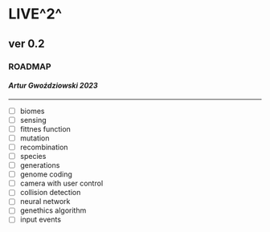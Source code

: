
# LIVE^2^

## ver 0.2

### ROADMAP

#### _Artur Gwoździowski 2023_

* * *

- [ ] biomes
- [ ] sensing
- [ ] fittnes function
- [ ] mutation
- [ ] recombination
- [ ] species
- [ ] generations
- [ ] genome coding
- [ ] camera with user control
- [ ] collision detection
- [ ] neural network
- [ ] genethics algorithm
- [ ] input events

